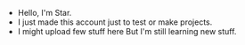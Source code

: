 - Hello, I'm Star.
- I just made this account just to test or make projects.
- I might upload few stuff here But I'm still learning new stuff.

<!---
aBrightShiningStar/aBrightShiningStar is a ✨ special ✨ repository because its `README.md` (this file) appears on your GitHub profile.
You can click the Preview link to take a look at your changes.
--->
